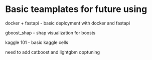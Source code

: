 # Basic teamplates for future using

docker + fastapi - basic deployment with docker and fastapi

gboost_shap - shap visualization for boosts

kaggle 101 - basic kaggle cells

need to add catboost and lightgbm opptuning
